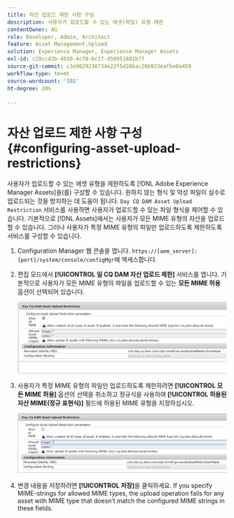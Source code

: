 ```yaml
---
title: 자산 업로드 제한 사항 구성
description: 사용자가 업로드할 수 있는 에셋(파일) 유형 제한
contentOwner: AG
role: Developer, Admin, Architect
feature: Asset Management,Upload
solution: Experience Manager, Experience Manager Assets
exl-id: c29cc43b-4930-4c70-bc1f-d50951801b7f
source-git-commit: c3e9029236734e22f5d266ac26b923eafbe0a459
workflow-type: tm+mt
source-wordcount: '192'
ht-degree: 20%

---
```


# 자산 업로드 제한 사항 구성 {#configuring-asset-upload-restrictions}

사용자가 업로드할 수 있는 에셋 유형을 제한하도록 [!DNL Adobe Experience Manager Assets]을(를) 구성할 수 있습니다. 원하지 않는 형식 및 악성 파일이 실수로 업로드되는 것을 방지하는 데 도움이 됩니다. `Day CQ DAM Asset Upload Restriction` 서비스를 사용하면 사용자가 업로드할 수 있는 파일 형식을 제어할 수 있습니다. 기본적으로 [!DNL Assets]에서는 사용자가 모든 MIME 유형의 자산을 업로드할 수 있습니다. 그러나 사용자가 특정 MIME 유형의 파일만 업로드하도록 제한하도록 서비스를 구성할 수 있습니다.

1. Configuration Manager 웹 콘솔을 엽니다. `https://[aem_server]:[port]/system/console/configMgr`에 액세스합니다.
1. 편집 모드에서 **[!UICONTROL 일 CQ DAM 자산 업로드 제한]** 서비스를 엽니다. 기본적으로 사용자가 모든 MIME 유형의 파일을 업로드할 수 있는 **모든 MIME 허용** 옵션이 선택되어 있습니다.

   ![chlimage_1-378](assets/chlimage_1-378.png)

1. 사용자가 특정 MIME 유형의 파일만 업로드하도록 제한하려면 **[!UICONTROL 모든 MIME 허용]** 옵션의 선택을 취소하고 정규식을 사용하여 **[!UICONTROL 허용된 자산 MIME(정규 표현식)]** 필드에 허용된 MIME 유형을 지정하십시오.

   ![chlimage_1-379](assets/chlimage_1-379.png)

1. 변경 내용을 저장하려면 **[!UICONTROL 저장]**&#x200B;을 클릭하세요. If you specify MIME-strings for allowed MIME types, the upload operation fails for any asset with MIME type that doesn’t match the configured MIME strings in these fields.
